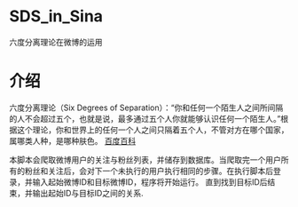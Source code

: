 # SDS_in_Sina
六度分离理论在微博的运用

# 介绍
六度分离理论（Six Degrees of Separation）：“你和任何一个陌生人之间所间隔的人不会超过五个，也就是说，最多通过五个人你就能够认识任何一个陌生人。”根据这个理论，你和世界上的任何一个人之间只隔着五个人，不管对方在哪个国家，属哪类人种，是哪种肤色。 [百度百科](https://baike.baidu.com/item/%E5%85%AD%E5%BA%A6%E5%88%86%E7%A6%BB%E7%90%86%E8%AE%BA/7485118?fr=aladdin)

本脚本会爬取微博用户的关注与粉丝列表，并储存到数据库。当爬取完一个用户所有的粉丝和关注后，会对下一个未执行的用户执行相同的步骤。在执行脚本后登录，并输入起始微博ID和目标微博ID，程序将开始运行。 直到找到目标ID后结束，并输出起始ID与目标ID之间的关系.
